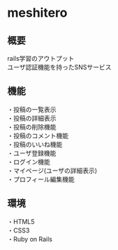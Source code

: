 # meshitero

## 概要
rails学習のアウトプット<br />
ユーザ認証機能を持ったSNSサービス

## 機能
・投稿の一覧表示<br />
・投稿の詳細表示<br />
・投稿の削除機能<br />
・投稿のコメント機能<br />
・投稿のいいね機能<br />
・ユーザ登録機能<br />
・ログイン機能<br />
・マイページ(ユーザの詳細表示)<br />
・プロフィール編集機能<br />

## 環境
・HTML5<br />
・CSS3<br />
・Ruby on Rails
